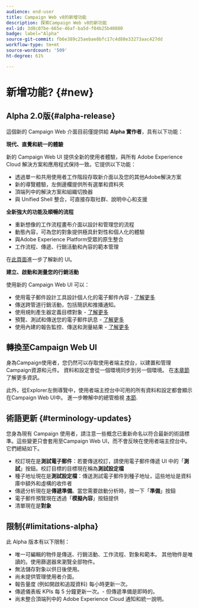 ```yaml
---
audience: end-user
title: Campaign Web v8的新增功能
description: 探索Campaign Web v8的新功能
exl-id: 3d8c07be-665e-46af-ba5d-f04b25b40880
badge: label="Alpha"
source-git-commit: fb6e389c25aebae8bfc17c4d88e33273aac427dd
workflow-type: tm+mt
source-wordcount: '509'
ht-degree: 61%

---
```



# 新增功能? {#new}

## Alpha 2.0版{#alpha-release}

這個新的 Campaign Web 介面目前僅提供給 **Alpha 實作者**，具有以下功能：

**現代、直覺和統一的體驗**

新的 Campaign Web UI 提供全新的使用者體驗，與所有 Adobe Experience Cloud 解決方案和應用程式保持一致。它提供以下功能：

* 透過單一和共用使用者工作階段存取新介面以及您的其他Adobe解決方案
* 新的導覽體驗，左側邊欄提供所有選單和資料夾
* 頂端列中的解決方案和組織切換器
* 與 Unified Shell 整合，可直接存取社群、說明中心和支援

**全新強大的功能及順暢的流程**

* 重新想像的工作流程畫布介面以設計和管理您的流程
* 動態內容，可為您的對象提供極具針對性和個人化的體驗
* 與Adobe Experience Platform受眾的原生整合
* 工作流程、傳遞、行銷活動和內容的範本管理

在[此頁面](../get-started/user-interface.md)進一步了解新的 UI。

**建立、啟動和測量您的行銷活動**

使用新的 Campaign Web UI 可以：

* 使用電子郵件設計工具設計個人化的電子郵件內容 - [了解更多](../content/edit-content.md)
* 傳送跨管道行銷活動，包括簡訊和推播通知。
* 使用規則產生器定義目標對象 - [了解更多](../audience/about-audiences.md)
* 預覽、測試和傳送您的電子郵件訊息 - [了解更多](../monitor/prepare-send.md)
* 使用內建的報告監控、傳送和測量結果 - [了解更多](../reporting/delivery-reports.md)


## 轉換至Campaign Web UI

身為Campaign使用者，您仍然可以存取使用者端主控台，以建置和管理Campaign資源和元件。 資料和設定會從一個環境同步到另一個環境。 在[本章節](../get-started/get-started.md#about-campaign-client-consoleac-client)了解更多資訊。

此外，從Explorer左側導覽中，使用者端主控台中可用的所有資料和設定都會顯示在Campaign Web UI中。 進一步瞭解中的總管檢視 [本節](../get-started/user-interface.md#explorer-user-interface-explorer).


## 術語更新 {#terminology-updates}

您身為現有 Campaign 使用者，請注意一些概念已重新命名以符合最新的術語標準。這些變更只會套用至Campaign Web UI，而不會反映在使用者端主控台中。 它們總結如下。

* 校訂現在是&#x200B;**測試電子郵件**：若要傳送校訂，請使用電子郵件傳遞 UI 中的「**測試**」按鈕。校訂目標的目標現在稱為&#x200B;**測試設定檔**
* 種子地址現在是&#x200B;**測試設定檔**：傳送測試電子郵件到種子地址，這些地址是資料庫中額外和虛構的收件者
* 傳遞分析現在是&#x200B;**傳遞準備**。當您需要啟動分析時，按一下「**準備**」按鈕
* 電子郵件預覽現在透過「**模擬內容**」按鈕提供
* 清單現在是&#x200B;**對象**

## 限制{#limitations-alpha}

此 Alpha 版本有以下限制：

* 唯一可編輯的物件是傳送、行銷活動、工作流程、對象和範本。 其他物件是唯讀的。使用篩選器來瀏覽全部物件。
* 無法儲存對象以供日後使用。
* 尚未提供管理使用者介面。
* 報告量度 (例如開啟和追蹤資料) 每小時更新一次。
* 傳遞儀表板 KPIs 每 5 分鐘更新一次。- 但傳遞準備是即時的。
* 尚未整合頂端列中的 Adobe Experience Cloud 通知和統一說明。

